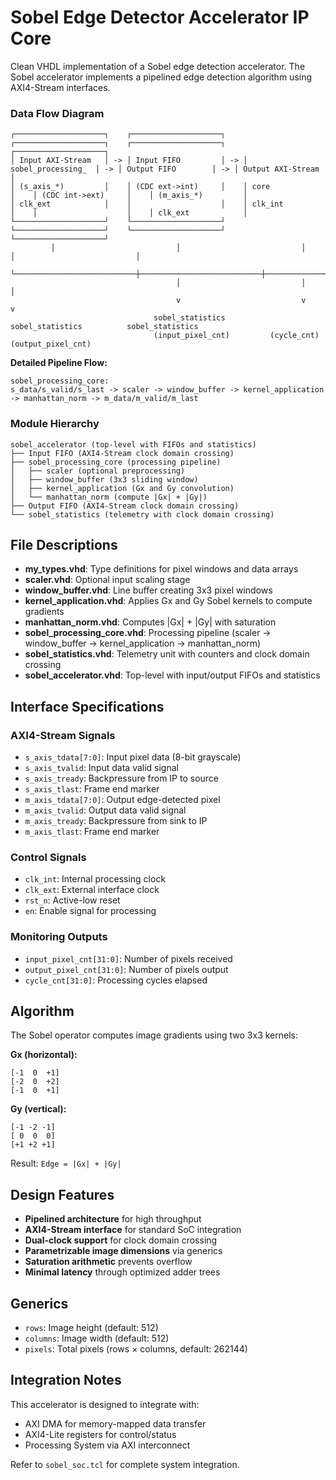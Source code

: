 # Sobel Edge Detector Accelerator IP Core

Clean VHDL implementation of a Sobel edge detection accelerator.
The Sobel accelerator implements a pipelined edge detection algorithm using AXI4-Stream interfaces.

### Data Flow Diagram

```
┌────────────────────┐    ┌────────────────────┐    ┌────────────────────┐    ┌────────────────────┐    ┌────────────────────┐
│ Input AXI-Stream   │ -> │ Input FIFO         │ -> │ sobel_processing_  │ -> │ Output FIFO        │ -> │ Output AXI-Stream  │
│ (s_axis_*)         │    │ (CDC ext->int)     │    │ core               │    │ (CDC int->ext)     │    │ (m_axis_*)         │
│ clk_ext            │    │                    │    │ clk_int            │    │                    │    │ clk_ext            │
└────────────────────┘    └────────────────────┘    └────────────────────┘    └────────────────────┘    └────────────────────┘
         │                           │                           │                           │                           │
         └───────────────────────────┼───────────────────────────┼───────────────────────────┼───────────────────────────┘
                                     │                           │                           │
                                     v                           v                           v
                                sobel_statistics          sobel_statistics          sobel_statistics
                                (input_pixel_cnt)         (cycle_cnt)              (output_pixel_cnt)
```

**Detailed Pipeline Flow:**
```
sobel_processing_core:
s_data/s_valid/s_last -> scaler -> window_buffer -> kernel_application -> manhattan_norm -> m_data/m_valid/m_last
```

### Module Hierarchy

```
sobel_accelerator (top-level with FIFOs and statistics)
├── Input FIFO (AXI4-Stream clock domain crossing)
├── sobel_processing_core (processing pipeline)
│   ├── scaler (optional preprocessing)
│   ├── window_buffer (3x3 sliding window)
│   ├── kernel_application (Gx and Gy convolution)
│   └── manhattan_norm (compute |Gx| + |Gy|)
├── Output FIFO (AXI4-Stream clock domain crossing)
└── sobel_statistics (telemetry with clock domain crossing)
```

## File Descriptions

- **my_types.vhd**: Type definitions for pixel windows and data arrays
- **scaler.vhd**: Optional input scaling stage
- **window_buffer.vhd**: Line buffer creating 3x3 pixel windows
- **kernel_application.vhd**: Applies Gx and Gy Sobel kernels to compute gradients
- **manhattan_norm.vhd**: Computes |Gx| + |Gy| with saturation
- **sobel_processing_core.vhd**: Processing pipeline (scaler -> window_buffer -> kernel_application -> manhattan_norm)
- **sobel_statistics.vhd**: Telemetry unit with counters and clock domain crossing
- **sobel_accelerator.vhd**: Top-level with input/output FIFOs and statistics

## Interface Specifications

### AXI4-Stream Signals
- `s_axis_tdata[7:0]`: Input pixel data (8-bit grayscale)
- `s_axis_tvalid`: Input data valid signal
- `s_axis_tready`: Backpressure from IP to source
- `s_axis_tlast`: Frame end marker
- `m_axis_tdata[7:0]`: Output edge-detected pixel
- `m_axis_tvalid`: Output data valid signal
- `m_axis_tready`: Backpressure from sink to IP
- `m_axis_tlast`: Frame end marker

### Control Signals
- `clk_int`: Internal processing clock
- `clk_ext`: External interface clock
- `rst_n`: Active-low reset
- `en`: Enable signal for processing

### Monitoring Outputs
- `input_pixel_cnt[31:0]`: Number of pixels received
- `output_pixel_cnt[31:0]`: Number of pixels output
- `cycle_cnt[31:0]`: Processing cycles elapsed

## Algorithm

The Sobel operator computes image gradients using two 3x3 kernels:

**Gx (horizontal):**
```
[-1  0  +1]
[-2  0  +2]
[-1  0  +1]
```

**Gy (vertical):**
```
[-1 -2 -1]
[ 0  0  0]
[+1 +2 +1]
```

Result: `Edge = |Gx| + |Gy|`

## Design Features

- **Pipelined architecture** for high throughput
- **AXI4-Stream interface** for standard SoC integration
- **Dual-clock support** for clock domain crossing
- **Parametrizable image dimensions** via generics
- **Saturation arithmetic** prevents overflow
- **Minimal latency** through optimized adder trees

## Generics

- `rows`: Image height (default: 512)
- `columns`: Image width (default: 512)
- `pixels`: Total pixels (rows × columns, default: 262144)

## Integration Notes

This accelerator is designed to integrate with:
- AXI DMA for memory-mapped data transfer
- AXI4-Lite registers for control/status
- Processing System via AXI interconnect

Refer to `sobel_soc.tcl` for complete system integration.
